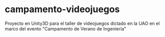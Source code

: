 # campamento-videojuegos
Proyecto en Unity3D para el taller de videojuegos dictado en la UAO en el marco del evento "Campamento de Verano de Ingeniería"
